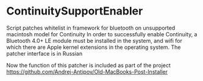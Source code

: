 # ContinuitySupportEnabler
Script patches whitelist in framework for bluetooth on unsupported macintosh model for Continuity
In order to successfully enable Continuity, a Bluetooth 4.0+ LE module must be installed in the system, and wifi for which there are Apple kernel extensions in the operating system.
The patcher interface is in Russian

Now the function of this patcher is included as part of the project https://github.com/Andrej-Antipov/Old-MacBooks-Post-Installer
